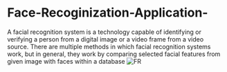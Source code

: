 # Face-Recoginization-Application-
A facial recognition system is a technology capable of identifying or verifying a person from a digital image or a video frame from a video source. There are multiple methods in which facial recognition systems work, but in general, they work by comparing selected facial features from given image with faces within a database
![FR](https://user-images.githubusercontent.com/46878145/71646992-76f13780-2ca4-11ea-9fd6-e50efd78bd6e.png)
